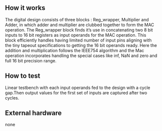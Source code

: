 <!---

This file is used to generate your project datasheet. Please fill in the information below and delete any unused
sections.

You can also include images in this folder and reference them in the markdown. Each image must be less than
512 kb in size, and the combined size of all images must be less than 1 MB.
-->

## How it works
The digital design consists of three blocks : Reg_wrapper, Multiplier and Adder, in which adder and multiplier are clubbed together to form the MAC operation. The Reg_wrapper block finds it’s use in concatenating two 8 bit inputs to 16 bit registers as input operands for the MAC operation. This block efficiently handles having limited number of input pins aligning with the tiny tapeout specifications to getting the 16 bit operands ready. Here the addition and multiplication follows the IEEE754 algorithm and the Mac operation incorporates handling the special cases like inf, NaN and zero and full 16 bit precision range.

## How to test
Linear testbench with each input operands fed to the design with a cycle gap.Then output values for the first set of inputs are captured after two cycles.

## External hardware
none

